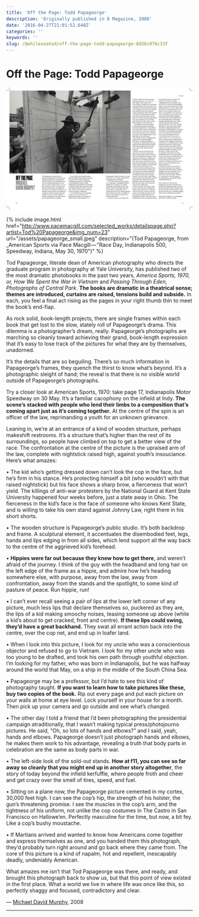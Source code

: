 ```yaml
---
title: 'Off the Page: Todd Papageorge'
description: 'Originally published in 8 Magazine, 2008'
date: '2016-04-27T21:01:52.640Z'
categories: ''
keywords: ''
slug: /@whileseated/off-the-page-todd-papageorge-8d36c976c33f
---
```


# Off the Page: Todd Papageorge

![](/assets/off_the_page_papageorge.jpeg)

{% include image.html href="http://www.pacemacgill.com/selected_works/detailspage.php?artist=Tod%20Papageorge&img_num=23" url="/assets/papageorge_small.jpeg" description="(Tod Papageorge, from _American Sports via Pace Macgill — \"Race Day, Indianapolis 500, Speedway, Indiana, May 30, 1970\")" %}

Tod Papageorge, literate dean of American photography who directs the graduate program in photography at Yale University, has published two of the most dramatic photobooks in the past two years, _America Sports, 1970, or, How We Spent the War in Vietnam_ and _Passing Through Eden, Photographs of Central Park_. **The books are dramatic in a theatrical sense; themes are introduced, curtains are raised, tensions build and subside.** In each, you feel a final act rising as the pages in your right thumb thin to meet the book’s end-flap.

As rock solid, book-length projects, there are single frames within each book that get lost to the slow, stately roll of Papageorge’s drama. This dilemma is a photographer’s dream, really. Papageorge’s photographs are marching so cleanly toward achieving their grand, book-length expression that it’s easy to lose track of the pictures for what they are by themselves, unadorned.

It’s the details that are so beguiling. There’s so much information in Papageorge’s frames, they quench the thirst to know what’s beyond. It’s a photographic sleight of hand; the reveal is that there is no visible world outside of Papageorge’s photographs.

Try a closer look at American Sports, 1970: take page 17, Indianapolis Motor Speedway on 30 May. It’s a familiar cacophony on the infield at Indy. **The scene’s stacked with people who lend their limbs to a composition that’s coming apart just as it’s coming together.** At the centre of the spin is an officer of the law, reprimanding a youth for an unknown grievance.

Leaning in, we’re at an entrance of a kind of wooden structure, perhaps makeshift restrooms. It’s a structure that’s higher than the rest of its surroundings, so people have climbed on top to get a better view of the race. The confrontation at the centre of the picture is the upraised arm of the law, complete with nightstick raised high, against youth’s insouciance. Here’s what amazes:

• The kid who’s getting dressed down can’t look the cop in the face, but he’s firm in his stance. He’s protecting himself a bit (who wouldn’t with that raised nightstick) but his face shows a sharp brow, a fierceness that won’t yield. The killings of anti-war protesters by the National Guard at Kent State University happened four weeks before, just a state away in Ohio. The fierceness in the kid’s face is the face of someone who knows Kent State, and is willing to take his own stand against Johnny Law, right there in his short shorts.

• The wooden structure is Papageorge’s public studio. It’s both backdrop and frame. A sculptural element, it accentuates the disembodied feet, legs, hands and lips edging in from all sides, which lend support all the way back to the centre of the aggrieved kid’s forehead.

• **Hippies were far out because they knew how to get there**, and weren’t afraid of the journey. I think of the guy with the headband and long hair on the left edge of the frame as a hippie, and admire how he’s heading somewhere else, with purpose, away from the law, away from confrontation, away from the stands and the spotlight, to some kind of pasture of peace. Run hippie, run!

• I can’t ever recall seeing a pair of lips at the lower left corner of any picture, much less lips that declare themselves so, puckered as they are, the lips of a kid making smoochy noises, teasing someone up above (while a kid’s about to get cracked, front and centre). **If these lips could swing, they’d have a great backhand.** They swat all errant action back into the centre, over the cop net, and end up in loafer land.

• When I look into this picture, I look for my uncle who was a conscientious objector and refused to go to Vietnam. I look for my other uncle who was too young to be drafted, and took his own path through youthful objection. I’m looking for my father, who was born in Indianapolis, but he was halfway around the world that May, on a ship in the middle of the South China Sea.

• Papageorge may be a professor, but I’d hate to see this kind of photography taught. **If you want to learn how to take pictures like these, buy two copies of the book.** Rip out every page and put each picture on your walls at home at eye level. Lock yourself in your house for a month. Then pick up your camera and go outside and see what’s changed.

• The other day I told a friend that I’d been photographing the presidential campaign atraditionally, that I wasn’t making typical press/photojourno pictures. He said, “Oh, so lots of hands and elbows?” and I said, yeah, hands and elbows. Papageorge doesn’t just photograph hands and elbows, he makes them work to his advantage, revealing a truth that body parts in celebration are the same as body parts in war.

• The left-side look of the sold-out stands. **How at f11, you can see so far away so cleanly that you might end up in another story altogether**, the story of today beyond the infield kerfuffle, where people froth and cheer and get crazy over the smell of tires, speed, and fuel.

• Sitting on a plane now, the Papageorge picture cemented in my cortex, 30,000 feet high. I can see the cop’s hip, the strength of his holster, the gun’s threatening promise. I see the muscles in the cop’s arm, and the tightness of his uniform, not unlike the cop costumes in The Castro in San Francisco on Hallowe’en. Perfectly masculine for the time, but now, a bit fey. Like a cop’s bushy moustache.

• If Martians arrived and wanted to know how Americans come together and express themselves as one, and you handed them this photograph, they’d probably turn right around and go back where they came from. The core of this picture is a kind of napalm, hot and repellent, inescapably deadly, undeniably American.

What amazes me isn’t that Tod Papageorge was there, and ready, and brought this photograph back to show us, but that this point of view existed in the first place. What a world we live in where life was once like this, so perfectly shaggy and focused, contradictory and clear.

— [Michael David Murphy](http://michaeldavidmurphy.com), 2008

---
